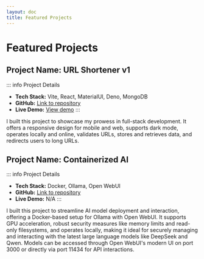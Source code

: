 ```yaml
---
layout: doc
title: Featured Projects
---
```


# Featured Projects

## Project Name: URL Shortener v1
::: info Project Details
- **Tech Stack:**  Vite, React, MaterialUI, Deno, MongoDB
- **GitHub:** [Link to repository](https://github.com/Cinoma/url-shortener-v1)
- **Live Demo:** [View demo](https://url-shortener-v1.deno.dev/)
:::

I built this project to showcase my prowess in full-stack development. It offers a responsive design for mobile and web, supports dark mode, operates locally and online, validates URLs, stores and retrieves data, and redirects users to long URLs.

## Project Name: Containerized AI
::: info Project Details
- **Tech Stack:** Docker, Ollama, Open WebUI
- **GitHub:** [Link to repository](https://github.com/Cinoma/ollama_open-webui)
- **Live Demo:** N/A
:::

I built this project to streamline AI model deployment and interaction, offering a Docker-based setup for Ollama with Open WebUI. It supports GPU acceleration, robust security measures like memory limits and read-only filesystems, and operates locally, making it ideal for securely managing and interacting with the latest large language models like DeepSeek and Qwen. Models can be accessed through Open WebUI's modern UI on port 3000 or directly via port 11434 for API interactions.
